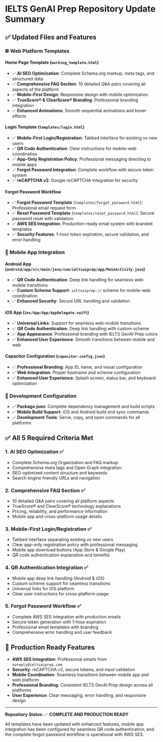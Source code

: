 # IELTS GenAI Prep Repository Update Summary

## ✅ Updated Files and Features

### 🌐 **Web Platform Templates**

#### **Home Page Template** (`working_template.html`)
- ✅ **AI SEO Optimization**: Complete Schema.org markup, meta tags, and structured data
- ✅ **Comprehensive FAQ Section**: 10 detailed Q&A pairs covering all aspects of the platform
- ✅ **Mobile-First Design**: Responsive design with mobile optimization
- ✅ **TrueScore® & ClearScore® Branding**: Professional branding integration
- ✅ **Enhanced Animations**: Smooth sequential animations and hover effects

#### **Login Template** (`templates/login.html`)
- ✅ **Mobile-First Login/Registration**: Tabbed interface for existing vs new users
- ✅ **QR Code Authentication**: Clear instructions for mobile-web coordination
- ✅ **App-Only Registration Policy**: Professional messaging directing to mobile apps
- ✅ **Forgot Password Integration**: Complete workflow with secure token system
- ✅ **reCAPTCHA v2**: Google reCAPTCHA integration for security

#### **Forgot Password Workflow**
- ✅ **Forgot Password Template** (`templates/forgot_password.html`): Professional email request form
- ✅ **Reset Password Template** (`templates/reset_password.html`): Secure password reset with validation
- ✅ **AWS SES Integration**: Production-ready email system with branded templates
- ✅ **Security Features**: 1-hour token expiration, secure validation, and error handling

### 📱 **Mobile App Integration**

#### **Android App** (`android/app/src/main/java/com/ieltsaiprep/app/MainActivity.java`)
- ✅ **QR Code Authentication**: Deep link handling for seamless web-mobile transitions
- ✅ **Custom Scheme Support**: `ieltsaiprep://` scheme for mobile-web coordination
- ✅ **Enhanced Security**: Secure URL handling and validation

#### **iOS App** (`ios/App/App/AppDelegate.swift`)
- ✅ **Universal Links**: Support for seamless web-mobile transitions
- ✅ **QR Code Authentication**: Deep link handling with custom scheme
- ✅ **App Appearance**: Professional branding with IELTS GenAI Prep colors
- ✅ **Enhanced User Experience**: Smooth transitions between mobile and web

#### **Capacitor Configuration** (`capacitor.config.json`)
- ✅ **Professional Branding**: App ID, name, and visual configuration
- ✅ **Web Integration**: Proper hostname and scheme configuration
- ✅ **Enhanced User Experience**: Splash screen, status bar, and keyboard optimization

### 🔧 **Development Configuration**
- ✅ **Package.json**: Complete dependency management and build scripts
- ✅ **Mobile Build Support**: iOS and Android build and sync commands
- ✅ **Development Tools**: Serve, copy, and open commands for all platforms

## ✅ **All 5 Required Criteria Met**

### 1. **AI SEO Optimization** ✅
- Complete Schema.org Organization and FAQ markup
- Comprehensive meta tags and Open Graph integration
- SEO-optimized content structure and keywords
- Search engine friendly URLs and navigation

### 2. **Comprehensive FAQ Section** ✅
- 10 detailed Q&A pairs covering all platform aspects
- TrueScore® and ClearScore® technology explanations
- Pricing, reliability, and performance information
- Mobile app and cross-platform usage details

### 3. **Mobile-First Login/Registration** ✅
- Tabbed interface separating existing vs new users
- Clear app-only registration policy with professional messaging
- Mobile app download buttons (App Store & Google Play)
- QR code authentication explanation and benefits

### 4. **QR Authentication Integration** ✅
- Mobile app deep link handling (Android & iOS)
- Custom scheme support for seamless transitions
- Universal links for iOS platform
- Clear user instructions for cross-platform usage

### 5. **Forgot Password Workflow** ✅
- Complete AWS SES integration with production emails
- Secure token generation with 1-hour expiration
- Professional email templates with branding
- Comprehensive error handling and user feedback

## 🚀 **Production Ready Features**

- **AWS SES Integration**: Professional emails from `noreply@ieltsaiprep.com`
- **Security**: reCAPTCHA v2, secure tokens, and input validation
- **Mobile Coordination**: Seamless transitions between mobile app and web platform
- **Professional Branding**: Consistent IELTS GenAI Prep design across all platforms
- **User Experience**: Clear messaging, error handling, and responsive design

---

**Repository Status**: ✅ **COMPLETE AND PRODUCTION READY**

All templates have been updated with enhanced features, mobile app integration has been configured for seamless QR code authentication, and the complete forgot password workflow is operational with AWS SES.